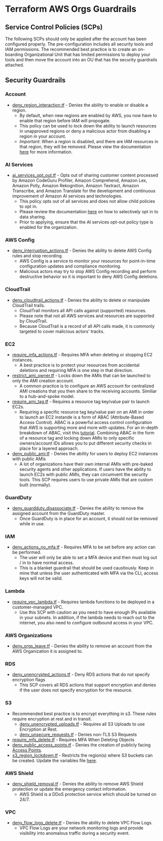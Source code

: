 # Terraform AWS Orgs Guardrails

## Service Control Policies (SCPs)

The following SCPs should only be applied after the account has been configured properly. The pre-configuration includes all security tools and IAM permissions. The recommended best practice is to create an on-boarding Organizational Unit that has limited permissions to deploy your tools and then move the account into an OU that has the security guardrails attached.

## Security Guardrails

### Account

- [deny_region_interaction.tf](./account/deny_region_interaction.tf) - Denies the ability to enable or disable a region.
  - By default, when new regions are enabled by AWS, you now have to enable that region before IAM will propogate. 
  - This policy can be used to lock down the ability to launch resources in unapproved regions or deny a malicious actor from disabling a region in your account. 
  - *Important*: When a region is disabled, and there are IAM resources in that region, they will be removed. Please view the documentation [here](https://aws.amazon.com/blogs/security/setting-permissions-to-enable-accounts-for-upcoming-aws-regions/) for more information.

### AI Services

- [ai_services_opt_out.tf](./ai/ai_services_opt_out.tf) - Opts out of sharing customer content processed by Amazon CodeGuru Profiler, Amazon Comprehend, Amazon Lex, Amazon Polly, Amazon Rekognition, Amazon Textract, Amazon Transcribe, and Amazon Translate for the development and continuous improvement of Amazon AI services and technologies.
  - This policy opts out of all services and does not allow child policies to opt in.
  - Please review the documentation [here](https://docs.aws.amazon.com/organizations/latest/userguide/orgs_manage_policies_ai-opt-out_syntax.html) on how to selectively opt in to data sharing.
  - Prior to applying, ensure that the AI services opt-out policy type is enabled for the organization.

### AWS Config

- [deny_interruption_actions.tf](./awsconfig/deny_interruption_actions.tf) - Denies the ability to delete AWS Config rules and stop recording. 
  - AWS Config is a service to monitor your resources for point-in-time configuration updates and compliance monitoring. 
  - Malicious actors may try to stop AWS Config recording and perform destructive behavior so it is important to deny AWS Config deletions.

### CloudTrail

- [deny_cloudtrail_actions.tf](./cloudtrail/deny_cloudtrail_actions.tf) - Denies the ability to delete or manipulate CloudTrail trails. 
  - CloudTrail monitors all API calls against (supported) resources. 
  - Please note that not all AWS services and resources are supported by CloudTrail.
  - Because CloudTrail is a record of all API calls made, it is commonly targeted to cover malicious actors' tracks.

### EC2

- [require_mfa_actions.tf](./ec2/require_mfa_actions.tf) - Requires MFA when deleting or stopping EC2 instances.
  - A best practice is to protect your resources from accidental deletions and requiring MFA is one step in that direction. 
- [restrict_ami_owner.tf](./ec2/restrict_ami_owner.tf) - Locks down the AMIs that can be launched to only the AMI creation account.
  - A common practice is to configure an AWS account for centralized AMI creations that you then share to the receiving accounts. Similiar to a hub-and-spoke model.
- [require_ami_tag.tf](./ec2/require_ami_tag.tf) - Requires a resource tag key/value pair to launch EC2s.
  - Requiring a specific resource tag key/value pair on an AMI in order to launch an EC2 instande is a form of ABAC (Attribute-Based Access Control). ABAC is a powerful access control configuration that AWS is supporting more and more with updates. For an in-depth breakdown of ABAC, visit this [tutorial](https://docs.aws.amazon.com/IAM/latest/UserGuide/tutorial_attribute-based-access-control.html). Combining ABAC in the form of a resource tag and locking down AMIs to only specific owners/account IDs allows you to put different security checks in place for a layered approach.
- [deny_public_ami.tf](./ec2/deny_public_ami.tf) - Denies the ability for users to deploy EC2 instances with public AMIs
  - A lot of organizations have their own internal AMIs with pre-baked security agents and other applications. If users have the ability to launch EC2s with public AMIs, they can circumvent the security tools. This SCP requires users to use private AMIs that are custom built (normally).


### GuardDuty

- [deny_guardduty_disassociate.tf](./guardduty/deny_guardduty_disassociate.tf) - Denies the ability to remove the assigned account from the GuardDuty master. 
  - Once GuardDuty is in place for an account, it should not be removed while in use. 

### IAM

- [deny_actions_no_mfa.tf](./iam/deny_actions_no_mfa.tf) - Requires MFA to be set before any action can be performed. 
  - The user will only be able to set a MFA device and then must log out / in to have normal access.
  - This is a blanket guardrail that should be used caustiously. Keep in mine that unless the user authenticated with MFA via the CLI, access keys will not be valid. 

### Lambda

- [require_vpc_lambda.tf](./lambda/require_vpc_lambda.tf) - Requires lambda functions to be deployed in a customer-managed VPC.
  - Use this SCP with caution as you need to have enough IPs available in your subnets. In addition, if the lambda needs to reach out to the internet, you also need to configure outbound access in your VPC.

### AWS Organizations

- [deny_orgs_leave.tf](./organizations/deny_orgs_leave.tf) - Denies the ability to remove an account from the AWS Organization it is assigned to.

### RDS

- [deny_unencrypted_actions.tf](./rds/deny_unencrypted_actions.tf) - Deny RDS actions that do not specify encryption flags
  - This SCP covers all RDS actions that support encryption and denies if the user does not specify encryption for the resource.

### S3

- Recommended best practice is to encrypt everything in s3. These rules require encryption at rest and in transit.
    - [deny_unencrypted_uploads.tf](./s3/deny_unencrypted_uploads.tf) - Requires all S3 Uploads to use Encryption at Rest.
    - [deny_unsecure_requests.tf](./s3/deny_unsecure_requests.tf) - Denies non-TLS S3 Requests
- [require_mfs_delete.tf](./s3/require_mfs_delete.tf) - Requires MFA When Deleting Objects
- [deny_public_access_points.tf](./s3/deny_public_access_points.tf) - Denies the creation of publicly facing [Access Points](https://aws.amazon.com/s3/features/access-points/).
- [s3_region_lockdown.tf](./s3/s3_region_lockdown.tf) - Restricts the region(s) where S3 buckets can be created. Update the variables file [here](https://github.com/ScaleSec/terraform_aws_scp/blob/master/security_controls_scp/variables.tf).

### AWS Shield

- [deny_shield_removal.tf](./shield/deny_shield_removal.tf) - Denies the ability to remove AWS Shield protection or update the emergency contact information.
  - AWS Shield is a DDoS protection service which should be turned on 24/7.

### VPC

- [deny_flow_logs_delete.tf](./vpc/deny_flow_logs_delete.tf) - Denies the ability to delete VPC Flow Logs.
  - VPC Flow Logs are your network monitoring logs and provide visibility into anomalous traffic during a security event. 


